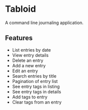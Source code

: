 # Tabloid

A command line journaling application.

## Features

* List entries by date
* View entry details
* Delete an entry
* Add a new entry
* Edit an entry
* Search entries by title
* Pagination of entry list
* See entry tags in listing
* See entry tags in details
* Add tags to entry
* Clear tags from an entry